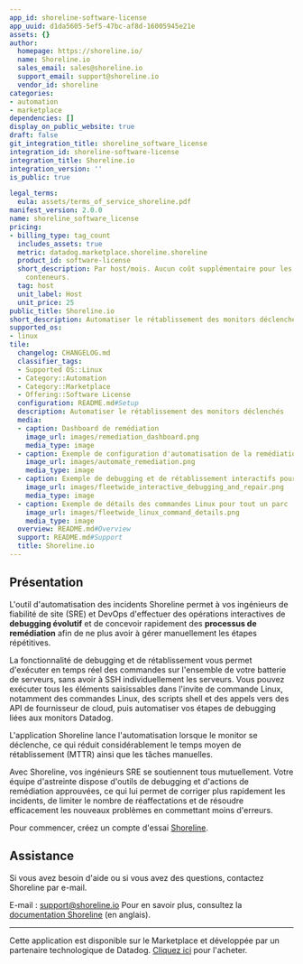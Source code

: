 ```yaml
---
app_id: shoreline-software-license
app_uuid: d1da5605-5ef5-47bc-af8d-16005945e21e
assets: {}
author:
  homepage: https://shoreline.io/
  name: Shoreline.io
  sales_email: sales@shoreline.io
  support_email: support@shoreline.io
  vendor_id: shoreline
categories:
- automation
- marketplace
dependencies: []
display_on_public_website: true
draft: false
git_integration_title: shoreline_software_license
integration_id: shoreline-software-license
integration_title: Shoreline.io
integration_version: ''
is_public: true

legal_terms:
  eula: assets/terms_of_service_shoreline.pdf
manifest_version: 2.0.0
name: shoreline_software_license
pricing:
- billing_type: tag_count
  includes_assets: true
  metric: datadog.marketplace.shoreline.shoreline
  product_id: software-license
  short_description: Par host/mois. Aucun coût supplémentaire pour les pods ou les
    conteneurs.
  tag: host
  unit_label: Host
  unit_price: 25
public_title: Shoreline.io
short_description: Automatiser le rétablissement des monitors déclenchés
supported_os:
- linux
tile:
  changelog: CHANGELOG.md
  classifier_tags:
  - Supported OS::Linux
  - Category::Automation
  - Category::Marketplace
  - Offering::Software License
  configuration: README.md#Setup
  description: Automatiser le rétablissement des monitors déclenchés
  media:
  - caption: Dashboard de remédiation
    image_url: images/remediation_dashboard.png
    media_type: image
  - caption: Exemple de configuration d'automatisation de la remédiation
    image_url: images/automate_remediation.png
    media_type: image
  - caption: Exemple de debugging et de rétablissement interactifs pour tout un parc
    image_url: images/fleetwide_interactive_debugging_and_repair.png
    media_type: image
  - caption: Exemple de détails des commandes Linux pour tout un parc
    image_url: images/fleetwide_linux_command_details.png
    media_type: image
  overview: README.md#Overview
  support: README.md#Support
  title: Shoreline.io
---
```




## Présentation

L'outil d'automatisation des incidents Shoreline permet à vos ingénieurs de fiabilité de site (SRE) et DevOps d'effectuer des opérations interactives de **debugging évolutif** et de concevoir rapidement des **processus de remédiation** afin de ne plus avoir à gérer manuellement les étapes répétitives.

La fonctionnalité de debugging et de rétablissement vous permet d'exécuter en temps réel des commandes sur l'ensemble de votre batterie de serveurs, sans avoir à SSH individuellement les serveurs. Vous pouvez exécuter tous les éléments saisissables dans l'invite de commande Linux, notamment des commandes Linux, des scripts shell et des appels vers des API de fournisseur de cloud, puis automatiser vos étapes de debugging liées aux monitors Datadog.

L'application Shoreline lance l'automatisation lorsque le monitor se déclenche, ce qui réduit considérablement le temps moyen de rétablissement (MTTR) ainsi que les tâches manuelles.

Avec Shoreline, vos ingénieurs SRE se soutiennent tous mutuellement. Votre équipe d'astreinte dispose d'outils de debugging et d'actions de remédiation approuvées, ce qui lui permet de corriger plus rapidement les incidents, de limiter le nombre de réaffectations et de résoudre efficacement les nouveaux problèmes en commettant moins d'erreurs.

Pour commencer, créez un compte d'essai [Shoreline][3].
## Assistance

Si vous avez besoin d'aide ou si vous avez des questions, contactez Shoreline par e-mail.

E-mail : [support@shoreline.io][2]
Pour en savoir plus, consultez la [documentation Shoreline][9] (en anglais).

[1]: images/integrate_shoreline_and_datadog.png
[2]: mailto:support@shoreline.io
[3]: https://shoreline.io/datadog?source=DatadogMarketplace
[4]: https://docs.shoreline.io/integrations/datadog
[5]: https://docs.shoreline.io/installation/kubernetes
[6]: https://docs.shoreline.io/installation/kubernetes#install-with-helm
[7]: https://docs.shoreline.io/installation/virtual-machines
[8]: images/link_icon.svg
[9]: https://docs.shoreline.io/
[10]: https://app.datadoghq.com/account/settings#integrations/shoreline-integration
---
Cette application est disponible sur le Marketplace et développée par un partenaire technologique de Datadog. <a href="https://app.datadoghq.com/marketplace/app/shoreline-software-license" target="_blank">Cliquez ici</a> pour l'acheter.
